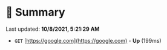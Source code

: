 # 📖 Summary
Last updated: **10/8/2021, 5:21:29 AM**

- `GET` [https://google.com](https://google.com) - **Up** (199ms)
